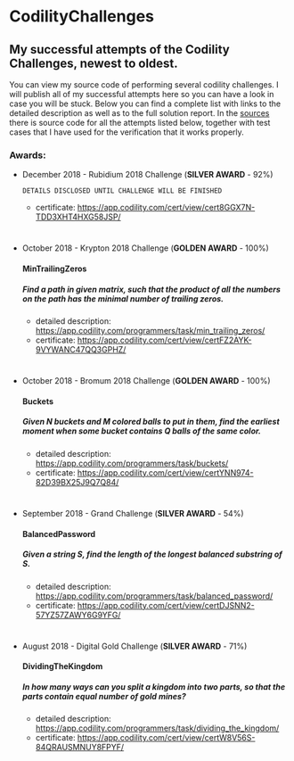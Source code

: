 # CodilityChallenges

## My successful attempts of the Codility Challenges, newest to oldest.

You can view my source code of performing several codility challenges. I will publish all of my successful attempts
here so you can have a look in case you will be stuck. Below you can find a complete list with links to the
detailed description as well as to the full solution report. In the [sources](/src/com/PJ/) there is source
code for all the attempts listed below, together with test cases that I have used for the verification that
it works properly.

### Awards:

* December 2018 - Rubidium 2018 Challenge (**SILVER AWARD** - 92%)
  
  `DETAILS DISCLOSED UNTIL CHALLENGE WILL BE FINISHED`
  * certificate: https://app.codility.com/cert/view/cert8GGX7N-TDD3XHT4HXG58JSP/
#

* October 2018 - Krypton 2018 Challenge (**GOLDEN AWARD** - 100%)
  #### MinTrailingZeros
  ##### Find a path in given matrix, such that the product of all the numbers on the path has the minimal number of trailing zeros.
  * detailed description: https://app.codility.com/programmers/task/min_trailing_zeros/
  * certificate: https://app.codility.com/cert/view/certFZ2AYK-9VYWANC47QQ3GPHZ/
#

* October 2018 - Bromum 2018 Challenge (**GOLDEN AWARD** - 100%)
  #### Buckets
  ##### Given N buckets and M colored balls to put in them, find the earliest moment when some bucket contains Q balls of the same color.
  * detailed description: https://app.codility.com/programmers/task/buckets/
  * certificate: https://app.codility.com/cert/view/certYNN974-82D39BX25J9Q7Q84/
#

* September 2018 - Grand Challenge (**SILVER AWARD** - 54%)
  #### BalancedPassword
  ##### Given a string S, find the length of the longest balanced substring of S.
  * detailed description: https://app.codility.com/programmers/task/balanced_password/
  * certificate: https://app.codility.com/cert/view/certDJSNN2-57YZ57ZAWY6G9YFG/
# 
 
* August 2018 - Digital Gold Challenge (**SILVER AWARD** - 71%)
  #### DividingTheKingdom
  ##### In how many ways can you split a kingdom into two parts, so that the parts contain equal number of gold mines?
  * detailed description: https://app.codility.com/programmers/task/dividing_the_kingdom/
  * certificate: https://app.codility.com/cert/view/certW8V56S-84QRAUSMNUY8FPYF/
#
